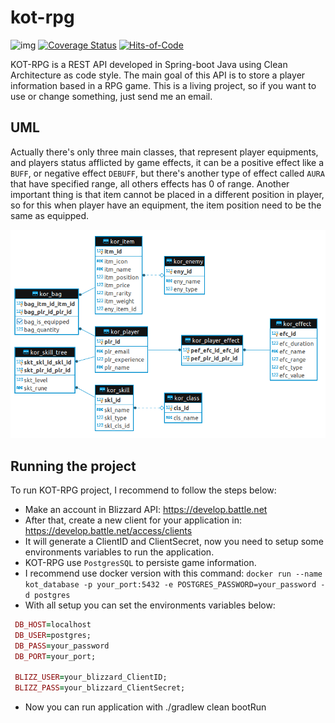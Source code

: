 # kot-rpg
![img](https://travis-ci.org/yanBrandao/kot-rpg.svg?branch=develop)
[![Coverage Status](https://coveralls.io/repos/github/yanBrandao/kot-rpg/badge.svg?branch=develop)](https://coveralls.io/github/yanBrandao/kot-rpg?branch=develop)
[![Hits-of-Code](https://hitsofcode.com/github/yanBrandao/kot-rpg)](https://hitsofcode.com/view/github/yanBrandao/kot-rpg)

KOT-RPG is a REST API developed in Spring-boot Java using Clean Architecture as code style. The main goal of this API is to store a player information based in a RPG game. 
This is a living project, so if you want to use or change something, just send me an email.


## UML

Actually there's only three main classes, that represent player equipments, and players status afflicted by game effects, it can be a positive effect like a `BUFF`, or negative effect `DEBUFF`, but there's another type of effect called `AURA` that have specified range, all others effects has 0 of range.
Another important thing is that item cannot be placed in a different position in player, so for this when player have an equipment, the item position need to be the same as equipped. 

![er-diagram-v2](./assets/er_diagram_v2.png)


## Running the project

To run KOT-RPG project, I recommend to follow the steps below:

 - Make an account in Blizzard API: https://develop.battle.net
 - After that, create a new client for your application in: https://develop.battle.net/access/clients
 - It will generate a ClientID and ClientSecret, now you need to setup some environments variables to run the application.
 - KOT-RPG use `PostgresSQL` to persiste game information.
 - I recommend use docker version with this command: `docker run --name kot_database -p your_port:5432 -e POSTGRES_PASSWORD=your_password -d postgres`
 - With all setup you can set the environments variables below:
```ruby
 DB_HOST=localhost
 DB_USER=postgres;
 DB_PASS=your_password
 DB_PORT=your_port;
 
 BLIZZ_USER=your_blizzard_ClientID;
 BLIZZ_PASS=your_blizzard_ClientSecret;
```

 - Now you can run application with ./gradlew clean bootRun